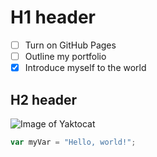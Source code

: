 # H1 header
- [ ] Turn on GitHub Pages
- [ ] Outline my portfolio
- [x] Introduce myself to the world
## H2 header
![Image of Yaktocat](https://octodex.github.com/images/yaktocat.png)
``` javascript
var myVar = "Hello, world!";
```
